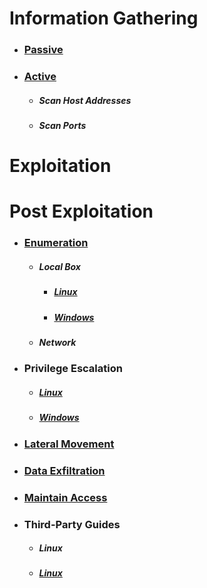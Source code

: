 # Information Gathering
  * ### [Passive](../Tools/PassiveRecon/README.md)
  * ### [Active](../Tools/ActiveRecon/README.md)
    * ##### Scan Host Addresses
    * ##### Scan Ports

# Exploitation

# Post Exploitation
  * ### [Enumeration](Enumeration/README.md)
    * ##### Local Box
      * ##### [Linux](Enumeration/Linux/README.md)
      * ##### [Windows](Enumeration/Windows/README.md)
    * ##### Network
  * ### Privilege Escalation
      * ##### [Linux](PrivEsc/Linux/README.md)
      * ##### [Windows](PrivEsc/Windows/README.md)
  * ### [Lateral Movement](LateralMovement/README.md)
  * ### [Data Exfiltration](DataExfiltration/README.md)
  * ### [Maintain Access](MaintainAccess/README.md)
  * ### Third-Party Guides
      * ##### Linux
      * ##### [Linux](PostExploitation/Linux/README.md)
